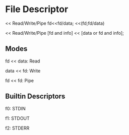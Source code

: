 
# File Descriptor
<< Read/Write/Pipe fd\<\<fd/data; <<(fd;fd/data)

<< Read/Write/Pipe [fd and info] << [data or fd and info];

## Modes
fd << data: Read

data << fd: Write

fd << fd: Pipe

## Builtin Descriptors
f0: STDIN

f1: STDOUT

f2: STDERR
